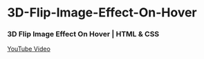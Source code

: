 # 3D-Flip-Image-Effect-On-Hover

### 3D Flip Image Effect On Hover | HTML & CSS
[YouTube Video](https://youtu.be/rKLcn-4KS1o)
